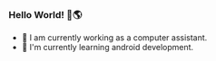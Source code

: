 ### Hello World! 👋🌎

- 🔭 I am currently working as a computer assistant.
- 🌱 I'm currently learning android development.
